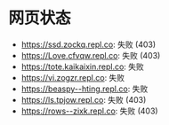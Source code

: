 # 网页状态
- https://ssd.zockq.repl.co: 失败 (403)
- https://Love.cfvqw.repl.co: 失败 (403)
- https://tote.kaikaixin.repl.co: 失败
- https://vi.zogzr.repl.co: 失败
- https://beaspy--hting.repl.co: 失败
- https://ls.tpjow.repl.co: 失败 (403)
- https://rows--zixk.repl.co: 失败 (403)
